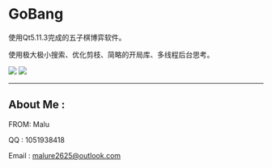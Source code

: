 ﻿# **GoBang**

使用Qt5.11.3完成的五子棋博弈软件。

使用极大极小搜索、优化剪枝、简略的开局库、多线程后台思考。

![](https://github.com/malure2625/Gobang2.1.0/Gobang2.1.0/Resource/start.png)
![](https://github.com/malure2625/Gobang2.1.0/Gobang2.1.0/Resource/begin.png)


----------


**About Me :**
--------------

FROM: Malu

QQ  : 1051938418

Email : malure2625@outlook.com 
